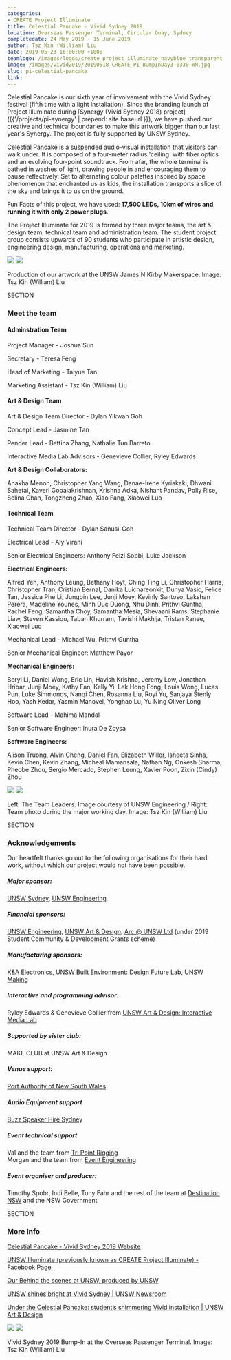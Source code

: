 ```yaml
---
categories:
- CREATE Project Illuminate
title: Celestial Pancake - Vivid Sydney 2019
location: Overseas Passenger Terminal, Circular Quay, Sydney
completedate: 24 May 2019 - 15 June 2019
author: Tsz Kin (William) Liu
date: 2019-05-23 16:00:00 +1000
teamlogo: /images/logos/create_project_illuminate_navyblue_transparent.png
image: /images/vivid2019/20190518_CREATE_PI_BumpInDay3-0330-WM.jpg
slug: pi-celestial-pancake
link:
---
```

Celestial Pancake is our sixth year of involvement with the Vivid Sydney festival (fifth time with a light installation). Since the branding launch of Project Illuminate during [Synergy (Vivid Sydney 2018) project]({{'/projects/pi-synergy' | prepend: site.baseurl }}), we have pushed our creative and technical boundaries to make this artwork bigger than our last year's Synergy. The project is fully supported by UNSW Sydney.

Celestial Pancake is a suspended audio-visual installation that visitors can walk under. It is composed of a four-meter radius 'ceiling' with fiber optics and an evolving four-point soundtrack. From afar, the whole terminal is bathed in washes of light, drawing people in and encouraging them to pause reflectively. Set to alternating colour palettes inspired by space phenomenon that enchanted us as kids, the installation transports a slice of the sky and brings it to us on the ground.

Fun Facts of this project, we have used: **17,500 LEDs, 10km of wires and running it with only 2 power plugs**.

The Project Illuminate for 2019 is formed by three major teams, the art & design team, technical team and administration team. The student project group consists upwards of 90 students who participate in artistic design, engineering design, manufacturing, operations and marketing.

<img src="/images/vivid2019/20190512_CREATE_PI_JamesNKirby_Makerspace-0047-WM.jpg" class="contentimg">
<img src="/images/vivid2019/20190512_CREATE_PI_JamesNKirby_Makerspace-0117-WM.jpg" class="contentimg">

Production of our artwork at the UNSW James N Kirby Makerspace. Image: Tsz Kin (William) Liu

SECTION

### Meet the team

#### Adminstration Team

Project Manager - Joshua Sun

Secretary - Teresa Feng

Head of Marketing - Taiyue Tan

Marketing Assistant - Tsz Kin (William) Liu

#### Art & Design Team

Art & Design Team Director - Dylan Yikwah Goh

Concept Lead - Jasmine Tan

Render Lead - Bettina Zhang, Nathalie Tun Barreto

Interactive Media Lab Advisors - Genevieve Collier, Ryley Edwards

**Art & Design Collaborators:**

Anakha Menon, Christopher Yang Wang, Danae-Irene Kyriakaki, Dhwani Sahetai, Kaveri Gopalakrishnan, Krishna Adka, Nishant Pandav, Polly Rise, Selina Chan, Tongzheng Zhao, Xiao Fang, Xiaowei Luo

#### Technical Team

Technical Team Director - Dylan Sanusi-Goh

Electrical Lead - Aly Virani

Senior Electrical Engineers: Anthony Feizi Sobbi, Luke Jackson

**Electrical Engineers:**

Alfred Yeh, Anthony Leung, Bethany Hoyt, Ching Ting Li, Christopher Harris, Christopher Tran, Cristian Bernal, Danika Luichareonkit, Dunya Vasic, Felice Tan, Jessica Phe Li, Jungbin Lee, Junji Moey, Kevinly Santoso, Lakshan Perera, Madeline Younes, Minh Duc Duong, Nhu Dinh, Prithvi Guntha, Rachel Feng, Samantha Choy, Samantha Mesia, Shevaani Rams, Stephanie Liaw, Steven Kassiou, Taban Khurram, Tavishi Makhija, Tristan Ranee, Xiaowei Luo

Mechanical Lead - Michael Wu, Prithvi Guntha

Senior Mechanical Engineer: Matthew Payor

**Mechanical Engineers:**

Beryl Li, Daniel Wong, Eric Lin, Havish Krishna, Jeremy Low, Jonathan Hribar, Junji Moey, Kathy Fan, Kelly Yi, Lek Hong Fong, Louis Wong, Lucas Pun, Luke Simmonds, Nanqi Chen, Rosanna Liu, Royi Yu, Sanjaya Stenly Hoo, Yash Kedar, Yasmin Manovel, Yonghao Lu, Yu Ning Oliver Long

Software Lead - Mahima Mandal

Senior Software Engineer: Inura De Zoysa

**Software Engineers:**

Alison Truong, Alvin Cheng, Daniel Fan, Elizabeth Willer, Isheeta Sinha, Kevin Chen, Kevin Zhang, Micheal Mamansala, Nathan Ng, Onkesh Sharma, Pheobe Zhou, Sergio Mercado, Stephen Leung, Xavier Poon, Zixin (Cindy) Zhou

<img src="/images/vivid2019/20190415_UNSWVividInstallationBuild_SCREEN-147.jpg" class="contentimg">
<img src="/images/vivid2019/20190415_CREATE_PI_Tyree-0080-WM.jpg" class="contentimg">

Left: The Team Leaders. Image courtesy of UNSW Engineering / Right: Team photo during the major working day. Image: Tsz Kin (William) Liu

SECTION

### Acknowledgements

Our heartfelt thanks go out to the following organisations for their hard work, without which our project would not have been possible.

<div class="row">
    <div class="col-md">
        <h5>Major sponsor:</h5>
        <p><a href="https://www.unsw.edu.au">UNSW Sydney</a>, <a href="http://engineering.unsw.edu.au/">UNSW Engineering</a></p>
        <h5>Financial sponsors:</h5>
        <p><a href="http://engineering.unsw.edu.au/">UNSW Engineering</a>, <a href="http://artdesign.unsw.edu.au/">UNSW Art & Design</a>, <a href="https://www.arc.unsw.edu.au/">Arc @ UNSW Ltd</a> (under 2019 Student Community & Development Grants scheme)</p>
        <h5>Manufacturing sponsors:</h5>
        <p><a href="https://kandaelectronics.com.au/">K&A Electronics</a>, <a href="https://www.be.unsw.edu.au/">UNSW Built Environment</a>: Design Future Lab, <a href="https://www.making.unsw.edu.au/">UNSW Making</a></p>
        <h5>Interactive and programming advisor:</h5>
        <p>Ryley Edwards & Genevieve Collier from <a href="https://artdesign.unsw.edu.au/campus/interactive-media-lab">UNSW Art & Design: Interactive Media Lab</a></p>
        <h5>Supported by sister club:</h5>
        <p>MAKE CLUB at UNSW Art & Design</p>
    </div>
    <div class="col-md">
        <h5>Venue support:</h5>
        <p><a href="https://www.portauthoritynsw.com.au/">Port Authority of New South Wales</a></p>
        <h5>Audio Equipment support</h5>
        <p><a href="buzzspeakerhiresydney.com.au/">Buzz Speaker Hire Sydney</a></p>
        <h5>Event technical support</h5>
        <p>Val and the team from <a href="http://tripointrigging.com/">Tri Point Rigging</a><br>
        Morgan and the team from <a href="https://www.eventengineering.com.au/">Event Engineering</a></p>
        <h5>Event organiser and producer:</h5>
        <p>Timothy Spohr, Indi Belle, Tony Fahr and the rest of the team at <a href="https://www.destinationnsw.com.au/">Destination NSW</a> and the NSW Government</p>
    </div>
</div>

SECTION

### More Info

[Celestial Pancake - Vivid Sydney 2019 Website](https://www.vividsydney.com/event/light/celestial-pancake)

[UNSW Illuminate (previously known as CREATE Project Illuminate) - Facebook Page](https://www.facebook.com/unsw.illuminate/)

[Our Behind the scenes at UNSW, produced by UNSW](https://www.facebook.com/unsw/videos/616841378821977/)

[UNSW shines bright at Vivid Sydney &#124; UNSW Newsroom](https://newsroom.unsw.edu.au/news/general/unsw-shines-bright-vivid-sydney)

[Under the Celestial Pancake: student’s shimmering Vivid installation &#124; UNSW Art & Design](https://artdesign.unsw.edu.au/whats-on/news/under-celestial-pancake-student%E2%80%99s-shimmering-vivid-installation)

<img src="/images/vivid2019/20190518_CREATE_PI_BumpInDay3-0330-WM.jpg" class="contentimg">
<img src="/images/vivid2019/20190520_CREATE_PI_BumpInDay5_ArtDesignSoftware-0039-WM.jpg" class="contentimg">

Vivid Sydney 2019 Bump-In at the Overseas Passenger Terminal. Image: Tsz Kin (William) Liu
